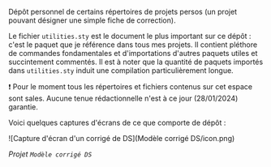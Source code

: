 Dépôt personnel de certains répertoires de projets persos (un projet pouvant désigner une simple fiche de correction).

Le fichier `utilities.sty` est le document le plus important sur ce dépôt : c'est le paquet que je référence dans tous mes projets. Il contient pléthore de commandes fondamentales et d'importations d'autres paquets utiles et succintement commentés.
Il est à noter que la quantité de paquets importés dans `utilities.sty` induit une compilation particulièrement longue.

:heavy_exclamation_mark: Pour le moment tous les répertoires et fichiers contenus sur cet espace sont sales. Aucune tenue rédactionnelle n'est à ce jour (28/01/2024) garantie.


Voici quelques captures d'écrans de ce que comporte de dépôt :

![Capture d'écran d'un corrigé de DS](Modèle corrigé DS/icon.png)

*Projet `Modèle corrigé DS`*
